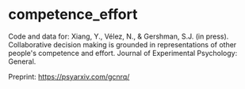 # competence_effort
Code and data for: Xiang, Y., Vélez, N., & Gershman, S.J. (in press). Collaborative decision making is grounded in representations of other people's competence and effort. Journal of Experimental Psychology: General.

Preprint: https://psyarxiv.com/gcnrq/
